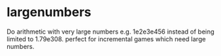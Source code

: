 # largenumbers
Do arithmetic with very large numbers e.g. 1e2e3e456 instead of being limited to 1.79e308. perfect for incremental games which need large numbers.
